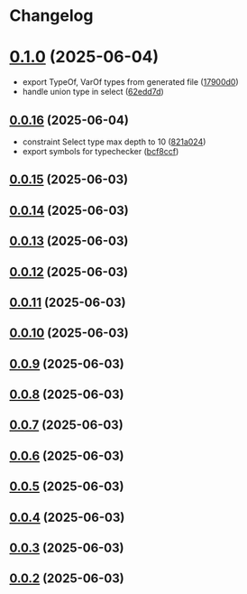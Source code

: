 # Changelog

# [0.1.0](https://github.com/zozzz/gql-unicorn/compare/0.0.16...0.1.0) (2025-06-04)


* export TypeOf, VarOf types from generated file ([17900d0](https://github.com/zozzz/gql-unicorn/commit/17900d0671e140db75cf8624073dcbc9b1887dc6))
* handle union type in select ([62edd7d](https://github.com/zozzz/gql-unicorn/commit/62edd7dcd621246dda23093d12a531846f7d7326))

## [0.0.16](https://github.com/zozzz/gql-unicorn/compare/0.0.15...0.0.16) (2025-06-04)


* constraint Select type max depth to 10 ([821a024](https://github.com/zozzz/gql-unicorn/commit/821a0246632614cab665dfb66dbdb72c633b50ea))
* export symbols for typechecker ([bcf8ccf](https://github.com/zozzz/gql-unicorn/commit/bcf8ccf78994abeb833ec008010b4424f8a9a893))

## [0.0.15](https://github.com/zozzz/gql-unicorn/compare/0.0.14...0.0.15) (2025-06-03)

## [0.0.14](https://github.com/zozzz/gql-unicorn/compare/0.0.13...0.0.14) (2025-06-03)

## [0.0.13](https://github.com/zozzz/gql-unicorn/compare/0.0.12...0.0.13) (2025-06-03)

## [0.0.12](https://github.com/zozzz/gql-unicorn/compare/0.0.11...0.0.12) (2025-06-03)

## [0.0.11](https://github.com/zozzz/gql-unicorn/compare/0.0.10...0.0.11) (2025-06-03)

## [0.0.10](https://github.com/zozzz/gql-unicorn/compare/0.0.9...0.0.10) (2025-06-03)

## [0.0.9](https://github.com/zozzz/gql-unicorn/compare/0.0.8...0.0.9) (2025-06-03)

## [0.0.8](https://github.com/zozzz/gql-unicorn/compare/0.0.7...0.0.8) (2025-06-03)

## [0.0.7](https://github.com/zozzz/gql-unicorn/compare/0.0.6...0.0.7) (2025-06-03)

## [0.0.6](https://github.com/zozzz/gql-unicorn/compare/0.0.5...0.0.6) (2025-06-03)

## [0.0.5](https://github.com/zozzz/gql-unicorn/compare/0.0.4...0.0.5) (2025-06-03)

## [0.0.4](https://github.com/zozzz/gql-unicorn/compare/0.0.3...0.0.4) (2025-06-03)

## [0.0.3](https://github.com/zozzz/gql-unicorn/compare/0.0.2...0.0.3) (2025-06-03)

## [0.0.2](https://github.com/zozzz/gql-unicorn/compare/0.0.1...0.0.2) (2025-06-03)
